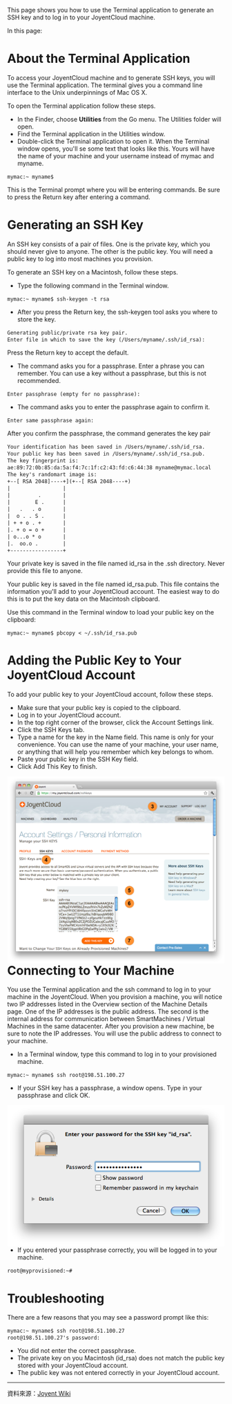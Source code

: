 This page shows you how to use the Terminal application to generate an SSH key and to log in to your JoyentCloud machine.

In this page:



About the Terminal Application
===

To access your JoyentCloud machine and to generate SSH keys, you will use the Terminal application. The terminal gives you a command line interface to the Unix underpinnings of Mac OS X.

To open the Terminal application follow these steps.

*  In the Finder, choose __Utilities__ from the Go menu. The Utilities folder will open.
*  Find the Terminal application in the Utilities window.
*  Double-click the Terminal application to open it.
When the Terminal window opens, you'll se some text that looks like this. Yours will have the name of your machine and your username instead of mymac and myname.



```
mymac:~ myname$
```



This is the Terminal prompt where you will be entering commands. Be sure to press the Return key after entering a command.

Generating an SSH Key
===

An SSH key consists of a pair of files. One is the private key, which you should never give to anyone. The other is the public key. You will need a public key to log into most machines you provision.

To generate an SSH key on a Macintosh, follow these steps.

*  Type the following command in the Terminal window.


```
mymac:~ myname$ ssh-keygen -t rsa
```



*  After you press the Return key, the ssh-keygen tool asks you where to store the key.


```
Generating public/private rsa key pair.
Enter file in which to save the key (/Users/myname/.ssh/id_rsa):
```


Press the Return key to accept the default.
*  The command asks you for a passphrase. Enter a phrase you can remember. You can use a key without a passphrase, but this is not recommended.


```
Enter passphrase (empty for no passphrase):
```



*  The command asks you to enter the passphrase again to confirm it.


```
Enter same passphrase again:
```



After you confirm the passphrase, the command generates the key pair


```
Your identification has been saved in /Users/myname/.ssh/id_rsa.
Your public key has been saved in /Users/myname/.ssh/id_rsa.pub.
The key fingerprint is:
ae:89:72:0b:85:da:5a:f4:7c:1f:c2:43:fd:c6:44:38 myname@mymac.local
The key's randomart image is:
+--[ RSA 2048]----+](+--[ RSA 2048----+)
|                 |
|         .       |
|        E .      |
|   .   . o       |
|  o . . S .      |
| + + o . +       |
|. + o = o +      |
| o...o * o       |
|.  oo.o .        |
+-----------------+
```



Your private key is saved in the file named id_rsa in the .ssh directory. Never provide this file to anyone.

Your public key is saved in the file named id_rsa.pub. This file contains the information you'll add to your JoyentCloud account. The easiest way to do this is to put the key data on the Macintosh clipboard.

Use this command in the Terminal window to load your public key on the clipboard:



```
mymac:~ myname$ pbcopy < ~/.ssh/id_rsa.pub
```



Adding the Public Key to Your JoyentCloud Account
===

To add your public key to your JoyentCloud account, follow these steps.

*  Make sure that your public key is copied to the clipboard.
*  Log in to your JoyentCloud account.
*  In the top right corner of the browser, click the Account Settings link.
*  Click the SSH Keys tab.
*  Type a name for the key in the Name field. This name is only for your convenience. You can use the name of your machine, your user name, or anything that will help you remember which key belongs to whom.
*  Paste your public key in the SSH Key field.
*  Click Add This Key to finish.
<img src='images/Accessing+Your+Machine+from+Mac+OS+X-SSHKeysPortal.png' width='650' align='left'/>

Connecting to Your Machine
===

You use the Terminal application and the ssh command to log in to your machine in the JoyentCloud. When you provision a machine, you will notice two IP addresses listed in the Overview section of the Machine Details page. One of the IP addresses is the public address. The second is the internal address for communication between SmartMachines / Virtual Machines in the same datacenter. After you provision a new machine, be sure to note the IP addresses. You will use the public address to connect to your machine.

*  In a Terminal window, type this command to log in to your provisioned machine.


```
mymac:~ myname$ ssh root@198.51.100.27
```



*  If your SSH key has a passphrase, a window opens. Type in your passphrase and click OK.



<img src='images/Accessing+Your+Machine+from+Mac+OS+X-SSHAgent.png' width='650' align='left'/>



*  If you entered your passphrase correctly, you will be logged in to your machine.


```
root@myprovisioned:~#
```



Troubleshooting
===

There are a few reasons that you may see a password prompt like this:



```
mymac:~ myname$ ssh root@198.51.100.27
root@198.51.100.27's password:
```



*  You did not enter the correct passphrase.
*  The private key on you Macintosh (id_rsa) does not match the public key stored with your JoyentCloud account.
*  The public key was not entered correctly in your JoyentCloud account.




----
資料來源：[Joyent Wiki](http://wiki.joyent.com/display/www/Documentation+Home)
